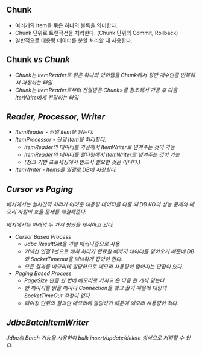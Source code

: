 ## Chunk
- 여러개의 Item을 묶은 하나의 블록을 의미한다.
- Chunk 단위로 트랜잭션을 처리한다. (Chunk 단위의 Commit, Rollback)
- 일반적으로 대용량 데이터를 분할 처리할 때 사용한다.

## Chunk<I> vs Chunk<O>
- Chunk<I>는 ItemReader로 읽은 하나의 아이템을 Chunk에서 정한 개수만큼 반복해서 저장하는 타입
- Chunk<O>는 ItemReader로부터 전달받은 Chunk<I>>를 참조해서 가공 후 다음 IterWrite에게 전달하는 타입

## Reader, Processor, Writer
- ItemReader - 단일 item을 읽는다.
- ItemProcessor - 단일 Item을 처리한다.
  - ItemReader의 데이터를 가공해서 ItemWriter로 넘겨주는 것이 가능
  - ItemReader의 데이터를 필터링해서 ItemWriter로 넘겨주는 것이 가능
  - (청크 기반 프로세싱에서 반드시 필요한 것은 아니다.)
- ItemWriter - Items를 일괄로 DB에 저장한다. 

## Cursor vs Paging

배치에서는 실시간적 처리가 어려운 대용량 데이터를 다룰 때 DB I/O의 성능 문제와 메모리 자원의 효율 문제를 해결해준다.

배치에서는 아래의 두 가지 방안을 제시하고 있다.

- Cursor Based Process
  - Jdbc ResultSet을 기본 매커니즘으로 사용
  - 커넥션 연결 1번으로 배치 처리가 완료될 때까지 데이터를 읽어오기 때문에 DB와 SocketTimeout을 넉넉하게 잡아야 한다.
  - 모든 결과를 메모리에 할당하므로 메모리 사용량이 많아지는 단점이 있다.
- Paging Based Process
  - PageSize 만큼 한 번에 메모리로 가지고 온 다음 한 개씩 읽는다.
  - 한 페이지를 읽을 때마다 Connection을 맺고 끊기 때문에 대량의 SocketTimeOut 걱정이 없다.
  - 페이징 단위의 결과만 메모리에 할당하기 때문에 메모리 사용량이 적다.

## JdbcBatchItemWriter

Jdbc의 Batch 기능을 사용하여 bulk insert/update/delete 방식으로 처리할 수 있다.

